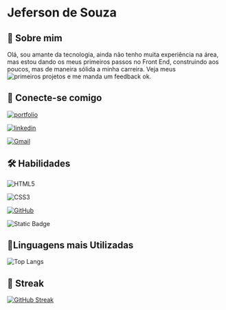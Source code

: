 # Jeferson de Souza

## 🚀 Sobre mim

Olá, sou amante da tecnologia, ainda não tenho muita experiência na área, mas estou dando os meus primeiros passos no Front End, construindo aos poucos, mas de maneira sólida a minha carreira. Veja meus ![primeiros projetos](https://github.com/jeferson-simas/Projetos-Front-End) e me manda um feedback ok.

## 🔗 Conecte-se comigo

[![portfolio](https://img.shields.io/badge/my_portfolio-000?style=for-the-badge&logo=ko-fi&logoColor=white)](https://github.com/jeferson-simas/Projetos-Front-End)

[![linkedin](https://img.shields.io/badge/linkedin-0A66C2?style=for-the-badge&logo=linkedin&logoColor=white)](https://www.linkedin.com/)

[![Gmail](https://img.shields.io/badge/Gmail-333333?style=for-the-badge&logo=gmail&logoColor=red)](mailto:jefersomr2@gmail.com)

## 🛠 Habilidades

![HTML5](https://img.shields.io/badge/HTML5-E34F26?style=for-the-badge&logo=html5&logoColor=white)

![CSS3](https://img.shields.io/badge/CSS3-1572B6?style=for-the-badge&logo=css3&logoColor=white)

[![GitHub](https://img.shields.io/badge/GitHub-100000?style=for-the-badge&logo=github&logoColor=white)](https://github.com/jeferson-simas/)

![Static Badge](https://img.shields.io/badge/git-red?style=for-the-badge&logo=git&logoColor=red&labelColor=black)

## 📔Linguagens mais Utilizadas

![Top Langs](https://github-readme-stats-git-masterrstaa-rickstaa.vercel.app/api/top-langs/?username=jeferson-simas&layout=compact&bg_color=000&border_color=30A3DC&title_color=E94D5F&text_color=FFF)

## 🔗 Streak

[![GitHub Streak](https://streak-stats.demolab.com/?user=jeferson-simas&theme=bear&background=000&border=30A3DC&dates=FFF)](https://git.io/streak-stats)

